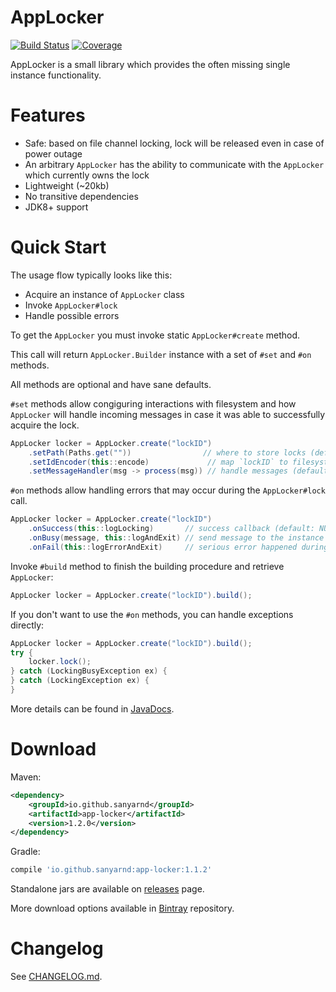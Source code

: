 # AppLocker
[![Build Status](https://travis-ci.com/sanyarnd/applocker.svg?branch=master)](https://travis-ci.com/sanyarnd/applocker)
[![Coverage](https://sonarcloud.io/api/project_badges/measure?project=io.github.sanyarnd%3Aapp-locker&metric=coverage)](https://sonarcloud.io/dashboard?id=io.github.sanyarnd%3Aapp-locker)

AppLocker is a small library which provides the often missing single instance functionality.

# Features
* Safe: based on file channel locking, lock will be released even in case of power outage
* An arbitrary `AppLocker` has the ability to communicate with the `AppLocker` which currently owns the lock
* Lightweight (~20kb) 
* No transitive dependencies
* JDK8+ support

# Quick Start
The usage flow typically looks like this:
* Acquire an instance of `AppLocker` class
* Invoke `AppLocker#lock`
* Handle possible errors

To get the `AppLocker` you must invoke static `AppLocker#create` method. 

This call will return `AppLocker.Builder` instance with a set of `#set` and `#on` methods.

All methods are optional and have sane defaults.

`#set` methods allow congiguring interactions with filesystem and how `AppLocker` will handle incoming messages in case it was able to successfully acquire the lock.

```java
AppLocker locker = AppLocker.create("lockID")
    .setPath(Paths.get(""))                // where to store locks (default: "")
    .setIdEncoder(this::encode)             // map `lockID` to filesystem name (default: "SHA-1")
    .setMessageHandler(msg -> process(msg)) // handle messages (default: NULL) 
```

`#on` methods allow handling errors that may occur during the `AppLocker#lock` call.

```java
AppLocker locker = AppLocker.create("lockID")
    .onSuccess(this::logLocking)       // success callback (default: NULL)
    .onBusy(message, this::logAndExit) // send message to the instance which currently owns the lock and invoke callback (default: NULL)
    .onFail(this::logErrorAndExit)     // serious error happened during the lock (default: re-throw exception)
```

Invoke `#build` method to finish the building procedure and retrieve `AppLocker`:
```java
AppLocker locker = AppLocker.create("lockID").build();
```

If you don't want to use the `#on` methods, you can handle exceptions directly:
```java
AppLocker locker = AppLocker.create("lockID").build();
try {
    locker.lock();
} catch (LockingBusyException ex) {
} catch (LockingException ex) {
}
```

More details can be found in [JavaDocs](https://sanyarnd.github.io/applocker/apidocs/index.html).

# Download
Maven:
```xml
<dependency> 
    <groupId>io.github.sanyarnd</groupId> 
    <artifactId>app-locker</artifactId>
    <version>1.2.0</version>
</dependency>
```

Gradle:
```gradle
compile 'io.github.sanyarnd:app-locker:1.1.2'
```
 
Standalone jars are available on [releases](https://github.com/sanyarnd/applocker/releases) page.

More download options available in [Bintray](https://bintray.com/sanya-rnd/maven-projects/applocker) repository.

# Changelog
See [CHANGELOG.md](CHANGELOG.md).
